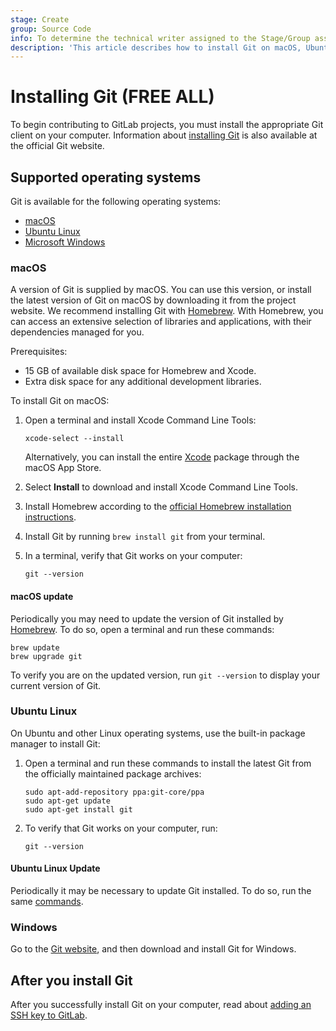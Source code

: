 ```yaml
---
stage: Create
group: Source Code
info: To determine the technical writer assigned to the Stage/Group associated with this page, see https://about.gitlab.com/handbook/product/ux/technical-writing/#assignments
description: 'This article describes how to install Git on macOS, Ubuntu Linux and Windows.'
---
```


# Installing Git **(FREE ALL)**

To begin contributing to GitLab projects, you must install the appropriate Git client
on your computer. Information about [installing Git](https://git-scm.com/book/en/v2/Getting-Started-Installing-Git)
is also available at the official Git website.

## Supported operating systems

Git is available for the following operating systems:

- [macOS](#macos)
- [Ubuntu Linux](#ubuntu-linux)
- [Microsoft Windows](#windows)

### macOS

A version of Git is supplied by macOS. You can use this version, or install the latest
version of Git on macOS by downloading it from the project website. We recommend
installing Git with [Homebrew](https://brew.sh/index.html). With Homebrew, you can
access an extensive selection of libraries and applications, with their dependencies
managed for you.

Prerequisites:

- 15 GB of available disk space for Homebrew and Xcode.
- Extra disk space for any additional development libraries.

To install Git on macOS:

1. Open a terminal and install Xcode Command Line Tools:

   ```shell
   xcode-select --install
   ```

   Alternatively, you can install the entire [Xcode](https://developer.apple.com/xcode/)
   package through the macOS App Store.

1. Select **Install** to download and install Xcode Command Line Tools.
1. Install Homebrew according to the [official Homebrew installation instructions](https://brew.sh/index.html).
1. Install Git by running `brew install git` from your terminal.
1. In a terminal, verify that Git works on your computer:

   ```shell
   git --version
   ```

#### macOS update

Periodically you may need to update the version of Git installed by
[Homebrew](/ee/topics/git/how_to_install_git/index.md#macos). To do so,
open a terminal and run these commands:

```shell
brew update
brew upgrade git
```

To verify you are on the updated version, run `git --version` to display
your current version of Git.

### Ubuntu Linux

On Ubuntu and other Linux operating systems, use the built-in package manager
to install Git:

1. Open a terminal and run these commands to install the latest Git
from the officially
   maintained package archives:

   ```shell
   sudo apt-add-repository ppa:git-core/ppa
   sudo apt-get update
   sudo apt-get install git
   ```

1. To verify that Git works on your computer, run:

   ```shell
   git --version
   ```

#### Ubuntu Linux Update

Periodically it may be necessary to update Git installed. To do so, run the same [commands](/ee/topics/git/how_to_install_git/index.md#ubuntu-linux).

### Windows

Go to the [Git website](https://git-scm.com/), and then download and install Git for Windows.

## After you install Git

After you successfully install Git on your computer, read about [adding an SSH key to GitLab](../../../user/ssh.md).

<!-- ## Troubleshooting

Include any troubleshooting steps that you can foresee. If you know beforehand what issues
one might have when setting this up, or when something is changed, or on upgrading, it's
important to describe those, too. Think of things that may go wrong and include them here.
This is important to minimize requests for support, and to avoid doc comments with
questions that you know someone might ask.

Each scenario can be a third-level heading, for example `### Getting error message X`.
If you have none to add when creating a doc, leave this section in place
but commented out to help encourage others to add to it in the future. -->
